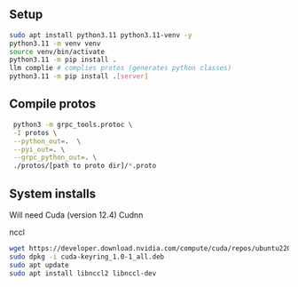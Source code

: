 ## Setup
```bash
sudo apt install python3.11 python3.11-venv -y
python3.11 -m venv venv
source venv/bin/activate
python3.11 -m pip install .
llm complie # complies protos (generates python classes)
python3.11 -m pip install .[server]
```

## Compile protos

```bash
 python3 -m grpc_tools.protoc \
 -I protos \
 --python_out=.  \
 --pyi_out=. \
 --grpc_python_out=. \
 ./protos/[path to proto dir]/*.proto
```

## System installs

Will need Cuda (version 12.4)
Cudnn

nccl
```bash
wget https://developer.download.nvidia.com/compute/cuda/repos/ubuntu2204/x86_64/cuda-keyring_1.0-1_all.deb
sudo dpkg -i cuda-keyring_1.0-1_all.deb
sudo apt update
sudo apt install libnccl2 libnccl-dev
```